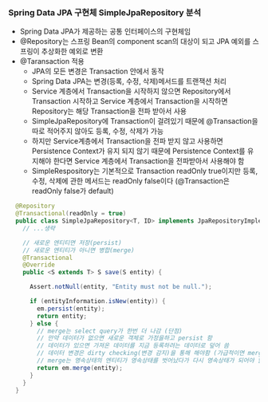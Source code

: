 ### Spring Data JPA 구현체 SimpleJpaRepository 분석
  - Spring Data JPA가 제공하는 공통 인터페이스의 구현체임
  - @Repository는 스프링 Bean의 component scan의 대상이 되고 JPA 예외를 스프링이 추상화한 예외로 변환
  - @Taransaction 적용
    - JPA의 모든 변경은 Transaction 안에서 동작
    - Spring Data JPA는 변경(등록, 수정, 삭제)메서드를 트랜잭션 처리
    - Service 계층에서 Transaction을 시작하지 않으면 Repository에서 Transaction 시작하고 Service 계층에서 Transaction을 시작하면 Repository는 해당 Transaction을 전파 받아서 사용
    - SimpleJpaRepository에 Transaction이 걸려있기 때문에 @Transaction을 따로 적어주지 않아도 등록, 수정, 삭제가 가능
    - 하지만 Service계층에서 Transaction을 전파 받지 않고 사용하면 Persistence Context가 유지 되지 않기 때문에 Persistence Context를 유지해야 한다면 Service 계층에서 Transaction을 전파받아서 사용해야 함
    - SimpleRespository는 기본적으로 Transaction readOnly true이지만 등록, 수정, 삭제에 관한 메서드는 readOnly false이다 (@Transaction은 readOnly false가 default)
  ```java
    @Repository
    @Transactional(readOnly = true)
    public class SimpleJpaRepository<T, ID> implements JpaRepositoryImplementation<T, ID> {
      // ...생략

      // 새로운 엔티티면 저장(persist)
      // 새로운 엔티티가 아니면 병합(merge)
      @Transactional
      @Override
      public <S extends T> S save(S entity) {

        Assert.notNull(entity, "Entity must not be null.");

        if (entityInformation.isNew(entity)) {
          em.persist(entity);
          return entity;
        } else {
          // merge는 select query가 한번 더 나감 (단점)
          // 만약 데이터가 없으면 새로운 객체로 가정을하고 persist 함
          // 데이터가 있으면 가져온 데이터를 지금 등록하려는 데이터로 덮어 씀
          // 데이터 변경은 dirty checking(변경 감지)을 통해 해야함 (가급적이면 merge를 사용 안 하는게 낫다)
          // merge는 영속상태의 엔티티가 영속상태를 벗어났다가 다시 영속상태가 되어야 할 때 사용하는 것
          return em.merge(entity);
        }
      }
    }
  ```
